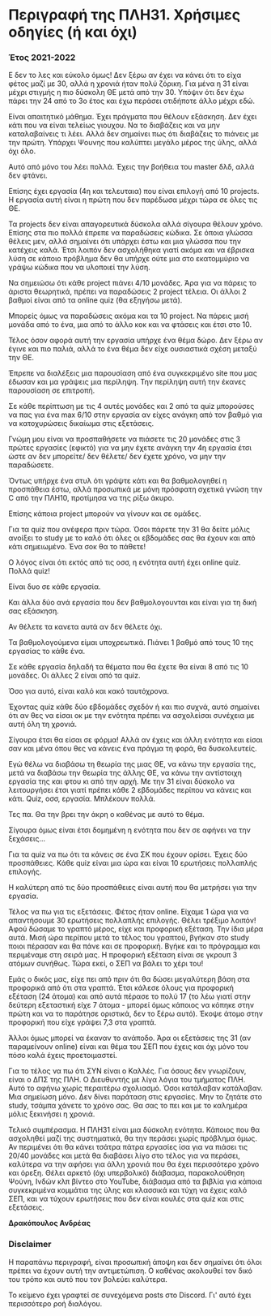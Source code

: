 # Περιγραφή της ΠΛΗ31. Χρήσιμες οδηγίες (ή και όχι)

### Έτος 2021-2022

Ε δεν το λες και εύκολο όμως! Δεν ξέρω αν έχει να κάνει ότι το είχα φέτος μαζί με 30, αλλά η χρονιά ήταν πολύ ζόρικη. Για μένα η 31 είναι μέχρι στιγμής η πιο δύσκολη ΘΕ μετά από την 30. Υπόψιν ότι δεν έχω πάρει την 24 από το 3ο έτος και έχω περάσει οτιδήποτε άλλο μέχρι εδώ.

Είναι απαιτητικό μάθημα. Έχει πράγματα που θέλουν εξάσκηση. Δεν έχει κάτι που να είναι τελείως γιουχου. Να το διαβάζεις και να μην καταλαβαίνεις τι λέει. Αλλά δεν σημαίνει πως ότι διαβάζεις το πιάνεις με την πρώτη.
Υπάρχει Ψουνης που καλύπτει μεγάλο μέρος της ύλης, αλλά όχι όλο.

Αυτό από μόνο του λέει πολλά. Έχεις την βοήθεια του master δλδ, αλλά δεν φτάνει.

Επίσης έχει εργασία (4η και τελευταια) που είναι επιλογή από 10 projects. Η εργασία αυτή είναι η πρώτη που δεν παρέδωσα μέχρι τώρα σε όλες τις ΘΕ.

Τα projects δεν είναι απαγορευτικά δύσκολα αλλά σίγουρα θέλουν χρόνο. Επίσης στα πιο πολλά έπρεπε να παραδώσεις κώδικα. Σε όποια γλώσσα θέλεις μεν, αλλά σημαίνει ότι υπάρχει έστω και μια γλώσσα που την κατέχεις καλά.
Έτσι λοιπόν δεν ασχολήθηκα γιατί ακόμα και να έβρισκα λύση σε κάποιο πρόβλημα δεν θα υπήρχε ούτε μια στο εκατομμύριο να γράψω κώδικα που να υλοποιεί την λύση.

Να σημειώσω ότι κάθε project πιάνει 4/10 μονάδες. Άρα για να πάρεις το άριστα θεωρητικά, πρέπει να παραδώσεις 2 project τέλεια. Οι άλλοι 2 βαθμοί είναι από τα online quiz (θα εξηγήσω μετά).

Μπορείς όμως να παραδώσεις ακόμα και τα 10 project. Να πάρεις μισή μονάδα από το ένα, μια από το άλλο κοκ και να φτάσεις και έτσι στο 10.

Τέλος όσον αφορά αυτή την εργασία υπήρχε ένα θέμα δώρο. Δεν ξέρω αν έγινε και πιο παλιά, αλλά το ένα θέμα δεν είχε ουσιαστικά σχέση μεταξύ την ΘΕ.

Έπρεπε να διαλέξεις μια παρουσίαση από ένα συγκεκριμένο site που μας έδωσαν και μα γράψεις μια περίληψη.
Την περίληψη αυτή την έκανες παρουσίαση σε επιτροπή.

Σε κάθε περίπτωση με τις 4 αυτές μονάδες και 2 από τα quiz μπορούσες να πας για ένα max 6/10 στην εργασία αν είχες ανάγκη από τον βαθμό για να κατοχυρώσεις δικαίωμα στις εξετάσεις.

Γνώμη μου είναι να προσπαθήσετε να πιάσετε τις  20 μονάδες στις 3 πρώτες εργασίες (εφικτό) για να μην έχετε ανάγκη την 4η εργασία έτσι ώστε αν δεν μπορείτε/ δεν θέλετε/ δεν έχετε χρόνο, να μην την παραδώσετε.

Όντως υπήρχε ένα στυλ ότι γράψτε κάτι και θα βαθμολογηθεί η προσπάθεια έστω, αλλά προσωπικά με μόνη πρόσφατη σχετικά γνώση την C από την ΠΛΗ10, προτίμησα να της ρίξω άκυρο.

Επίσης κάποια project μπορούν να γίνουν και σε ομάδες.

Για τα quiz που ανέφερα πριν τώρα. Όσοι πάρετε την 31 θα δείτε μόλις ανοίξει το study με το καλό ότι όλες οι εβδομάδες σας θα έχουν και από κάτι σημειωμένο. Ένα σοκ θα το πάθετε!

Ο λόγος είναι ότι εκτός από τις οσσ, η ενότητα αυτή έχει online quiz.
Πολλά quiz!

Είναι δυο σε κάθε εργασία.

Και άλλα δύο ανά εργασία που δεν βαθμολογουνται και είναι για τη δική σας εξάσκηση.

Αν θέλετε τα κανετα αυτά αν δεν θέλετε όχι.

Τα βαθμολογούμενα είμαι υποχρεωτικά. Πιάνει 1 βαθμό από τους 10 της εργασίας το κάθε ένα.

Σε κάθε εργασία δηλαδή τα θέματα που θα έχετε θα είναι 8 από τις 10 μονάδες. Οι άλλες 2 είναι από τα quiz.

Όσο για αυτό, είναι καλό και κακό ταυτόχρονα.

Έχοντας quiz κάθε δύο εβδομάδες σχεδόν ή και πιο συχνά, αυτό σημαίνει ότι αν θες να είσαι οκ με την ενότητα πρέπει να ασχολείσαι συνέχεια με αυτή όλη τη χρονιά.

Σίγουρα έτσι θα είσαι σε φόρμα! Αλλά αν έχεις και άλλη ενότητα και είσαι σαν και μένα όπου θες να κάνεις ένα πράγμα τη φορά, θα δυσκολευτείς.

Εγώ θέλω να διαβάσω τη θεωρία της μιας ΘΕ, να κάνω την εργασία της, μετά να διαβάσω την θεωρία της άλλης ΘΕ, να κάνω την αντίστοιχη εργασία της και φτου κι από την αρχή. Με την 31 είναι δύσκολο να λειτουργήσει έτσι γιατί πρέπει  κάθε 2 εβδομάδες περίπου να κάνεις και κάτι. Quiz, οσσ, εργασία. Μπλέκουν πολλά.

Τες πα. Θα την βρει την άκρη ο καθένας με αυτό το θέμα.

Σίγουρα όμως είναι έτσι δομημένη η ενότητα που δεν σε αφήνει να την ξεχάσεις...

Για τα quiz να πω ότι τα κάνεις σε ένα ΣΚ που έχουν ορίσει. Έχεις δύο προσπάθειες. Κάθε quiz είναι μια ώρα και είναι 10 ερωτήσεις πολλαπλής επιλογής.

Η καλύτερη από τις δύο προσπάθειες είναι αυτή που θα μετρήσει για την εργασία.

Τέλος να πω για τις εξετάσεις. Φέτος ήταν online. Είχαμε 1 ώρα για να απαντήσουμε 30 ερωτήσεις πολλαπλής επιλογής. Θέλει τρέξιμο λοιπόν! Αφού δώσαμε το γραπτό μέρος, είχε και προφορική εξέταση. Την ίδια μέρα αυτά. Μισή ώρα περίπου μετά το τέλος του γραπτού, βγήκαν στο study ποιοι πέρασαν και θα πάνε και σε προφορική. Βγήκε και το πρόγραμμα και περιμέναμε στη σειρά μας. Η προφορική εξέταση είναι σε γκρουπ 3 ατόμων συνήθως. Τώρα εκεί, ο ΣΕΠ να βάλει το χέρι του!

Εμάς ο δικός μας, είχε πει από πριν ότι θα δώσει μεγαλύτερη βάση στα προφορικά από ότι στα γραπτά. Έτσι κάλεσε όλους για προφορική εξέταση (24 άτομα) και από αυτά πέρασε το πολύ 17 (το λέω γιατί στην δεύτερη εξεταστική είχε 7 άτομα - μπορεί όμως κάποιος να κόπηκε στην πρώτη και να το παράτησε οριστικά, δεν το ξέρω αυτό). Έκοψε άτομο στην προφορική που είχε γράψει 7,3 στα γραπτά.

Άλλοι όμως μπορεί να έκαναν το ανάποδο. Άρα οι εξετάσεις της 31 (αν παραμείνουν online) είναι και θέμα του ΣΕΠ που έχεις και όχι μόνο του πόσο καλά έχεις προετοιμαστεί.

Για το τέλος να πω ότι ΣΥΝ είναι ο Καλλές. Για όσους δεν γνωρίζουν, είναι ο ΔΠΣ της ΠΛΗ. Ο Διευθυντής με λίγα λόγια του τμήματος ΠΛΗ. Αυτό το αφήνω χωρίς περαιτέρω σχολιασμό. Όσοι κατάλαβαν κατάλαβαν. Μια σημείωση μόνο. Δεν δίνει παράταση στις εργασίες. Μην το ζητάτε στο study, τσάμπα χάνετε το χρόνο σας. Θα σας το πει και με το καλημέρα μόλις ξεκινήσει η χρονιά.

Τελικό συμπέρασμα. Η ΠΛΗ31 είναι μια δύσκολη ενότητα. Κάποιος που θα ασχοληθεί μαζί της συστηματικά, θα την περάσει χωρίς πρόβλημα όμως. Αν περιμένει ότι θα κάνει τσάτρα πάτρα εργασίες ίσα για να πιάσει τις 20/40 μονάδες και μετά θα διαβάσει λίγο στο τέλος για να περάσει, καλύτερα να την αφήσει για άλλη χρονιά που θα έχει περισσότερο χρόνο και όρεξη. Θέλει αρκετό (όχι υπερβολικό) διάβασμα, παρακολούθηση Ψούνη, Ινδών κλπ βίντεο στο YouTube, διάβασμα από τα βιβλία για κάποια συγκεκριμένα κομμάτια της ύλης και κλασσικά και τύχη να έχεις καλό ΣΕΠ, και να τύχουν ερωτήσεις που δεν είναι κουλές στα quiz και στις εξετάσεις.

**Δρακόπουλος Ανδρέας**

### Disclaimer

Η παραπάνω περιγραφή, είναι προσωπική άποψη και δεν σημαίνει ότι όλοι πρέπει να έχουν αυτή την αντιμετώπιση. Ο καθένας ακολουθεί τον δικό του τρόπο και αυτό που τον βολεύει καλύτερα.

Το κείμενο έχει γραφτεί σε συνεχόμενα posts στο Discord. Γι' αυτό έχει περισσότερο ροή διαλόγου.